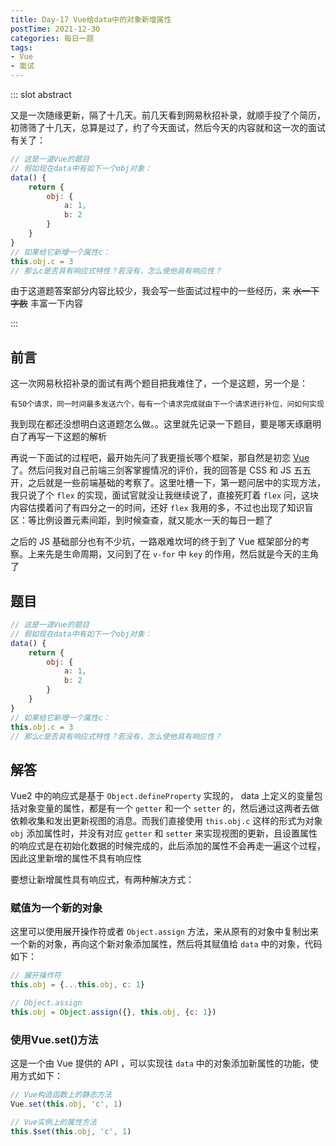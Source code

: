 ```yaml
---
title: Day-17 Vue给data中的对象新增属性
postTime: 2021-12-30
categories: 每日一题
tags: 
- Vue
- 面试
---
```

::: slot abstract

又是一次随缘更新，隔了十几天。前几天看到网易秋招补录，就顺手投了个简历，初筛筛了十几天，总算是过了，约了今天面试，然后今天的内容就和这一次的面试有关了：

~~~js
// 这是一道Vue的题目
// 假如现在data中有如下一个obj对象：
data() {
    return {
        obj: {
            a: 1,
            b: 2
        }
    }
}
// 如果给它新增一个属性c：
this.obj.c = 3
// 那么c是否具有响应式特性？若没有，怎么使他具有响应性？
~~~

由于这道题答案部分内容比较少，我会写一些面试过程中的一些经历，来 ~~水一下字数~~ 丰富一下内容

:::



## 前言

这一次网易秋招补录的面试有两个题目把我难住了，一个是这题，另一个是：

~~~
有50个请求，同一时间最多发送六个，每有一个请求完成就由下一个请求进行补位，问如何实现
~~~

我到现在都还没想明白这道题怎么做。。这里就先记录一下题目，要是哪天琢磨明白了再写一下这题的解析

再说一下面试的过程吧，最开始先问了我更擅长哪个框架，那自然是初恋 [Vue](https://cn.vuejs.org/) 了。然后问我对自己前端三剑客掌握情况的评价，我的回答是 CSS 和 JS 五五开，之后就是一些前端基础的考察了。这里吐槽一下，第一题问居中的实现方法，我只说了个 `flex` 的实现，面试官就没让我继续说了，直接死盯着 `flex` 问，这块内容估摸着问了有四分之一的时间，还好 `flex` 我用的多，不过也出现了知识盲区：等比例设置元素间距，到时候查查，就又能水一天的每日一题了

之后的 JS 基础部分也有不少坑，一路艰难坎坷的终于到了 Vue 框架部分的考察。上来先是生命周期，又问到了在 `v-for` 中 `key` 的作用，然后就是今天的主角了



## 题目

~~~js
// 这是一道Vue的题目
// 假如现在data中有如下一个obj对象：
data() {
    return {
        obj: {
            a: 1,
            b: 2
        }
    }
}
// 如果给它新增一个属性c：
this.obj.c = 3
// 那么c是否具有响应式特性？若没有，怎么使他具有响应性？
~~~



## 解答

Vue2 中的响应式是基于 `Object.defineProperty` 实现的， data 上定义的变量包括对象变量的属性，都是有一个 `getter` 和一个 `setter` 的，然后通过这两者去做依赖收集和发出更新视图的消息。而我们直接使用 `this.obj.c` 这样的形式为对象 `obj` 添加属性时，并没有对应 `getter` 和 `setter` 来实现视图的更新，且设置属性的响应式是在初始化数据的时候完成的，此后添加的属性不会再走一遍这个过程，因此这里新增的属性不具有响应性

要想让新增属性具有响应式，有两种解决方式：



### 赋值为一个新的对象

这里可以使用展开操作符或者 `Object.assign` 方法，来从原有的对象中复制出来一个新的对象，再向这个新对象添加属性，然后将其赋值给 `data` 中的对象，代码如下：

~~~js
// 展开操作符
this.obj = {...this.obj, c: 1}

// Object.assign
this.obj = Object.assign({}, this.obj, {c: 1})
~~~



### 使用Vue.set()方法

这是一个由 Vue 提供的 API ，可以实现往 `data` 中的对象添加新属性的功能，使用方式如下：

~~~js
// Vue构造函数上的静态方法
Vue.set(this.obj, 'c', 1)

// Vue实例上的属性方法
this.$set(this.obj, 'c', 1)
~~~

